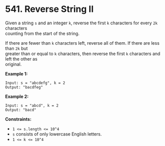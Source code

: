 # 541. Reverse String II

Given a string `s` and an integer `k`, reverse the first `k` characters for every `2k` characters  
counting from the start of the string.

If there are fewer than `k` characters left, reverse all of them. If there are less than `2k` but  
greater than or equal to `k` characters, then reverse the first `k` characters and left the other as  
original.

**Example 1:**

    Input: s = "abcdefg", k = 2
    Output: "bacdfeg"

**Example 2:**

    Input: s = "abcd", k = 2
    Output: "bacd"

**Constraints:**

- `1 <= s.length <= 10^4`
- `s` consists of only lowercase English letters.
- `1 <= k <= 10^4`

